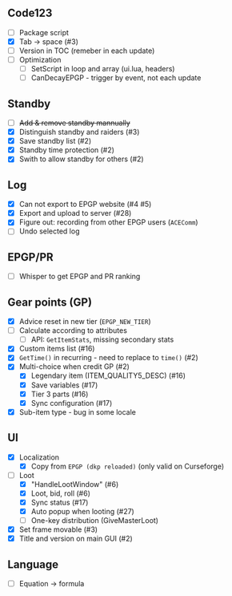 ## Code123

- [ ] Package script
- [x] Tab -> space (#3)
- [ ] Version in TOC (remeber in each update)
- [ ] Optimization
  - [ ] SetScript in loop and array (ui.lua, headers)
  - [ ] CanDecayEPGP - trigger by event, not each update

## Standby

- [ ] ~~Add & remove standby mannually~~
- [x] Distinguish standby and raiders (#3)
- [x] Save standby list (#2)
- [x] Standby time protection (#2)
- [x] Swith to allow standby for others (#2)

## Log

- [x] Can not export to EPGP website (#4 #5)
- [x] Export and upload to server (#28)
- [x] Figure out: recording from other EPGP users (`ACEComm`)
- [ ] Undo selected log

## EPGP/PR

- [ ] Whisper to get EPGP and PR ranking

## Gear points (GP)

- [x] Advice reset in new tier (`EPGP_NEW_TIER`)
- [ ] Calculate according to attributes 
  - [ ] API: `GetItemStats`, missing secondary stats
- [x] Custom items list (#16)
- [x] `GetTime()` in recurring - need to replace to `time()` (#2)
- [x] Multi-choice when credit GP (#2)
  - [x] Legendary item (ITEM_QUALITY5_DESC) (#16)
  - [x] Save variables (#17)
  - [x] Tier 3 parts (#16)
  - [x] Sync configuration (#17)
- [x] Sub-item type - bug in some locale

## UI

- [x] Localization
  - [x] Copy from `EPGP (dkp reloaded)` (only valid on Curseforge)
- [ ] Loot
  - [x] "HandleLootWindow" (#6)
  - [x] Loot, bid, roll (#6)
  - [x] Sync status (#17)
  - [x] Auto popup when looting (#27)
  - [ ] One-key distribution (GiveMasterLoot)
- [x] Set frame movable (#3)
- [x] Title and version on main GUI (#2)

## Language

- [ ] Equation -> formula
